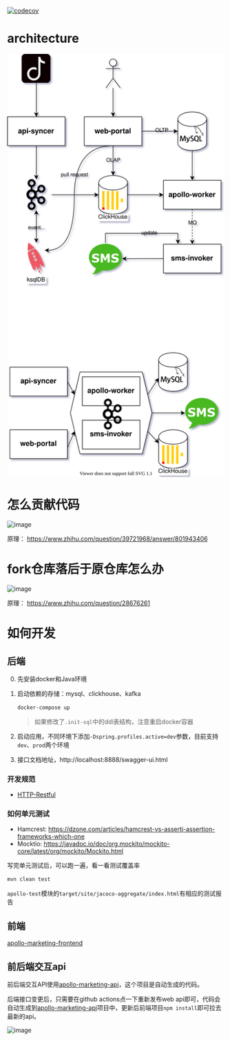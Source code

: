 [![codecov](https://codecov.io/gh/DouTiao-Tech/apollo-marketing/branch/master/graph/badge.svg?token=UNKZNBbqng)](https://codecov.io/gh/DouTiao-Tech/apollo-marketing)

# architecture

![architecture](./.doc/apollo.svg)

# 怎么贡献代码

![image](https://user-images.githubusercontent.com/19494806/125757641-542fd26b-c18e-4985-a810-af9c0f12054b.png)

原理： https://www.zhihu.com/question/39721968/answer/801943406

# fork仓库落后于原仓库怎么办

![image](https://user-images.githubusercontent.com/19494806/125757733-38d3a414-48e4-4c97-9f7d-156702d79e71.png)

原理： https://www.zhihu.com/question/28676261

# 如何开发

## 后端

0. 先安装docker和Java环境

1. 启动依赖的存储：mysql、clickhouse、kafka
    ```sh
    docker-compose up
    ```
   > 如果修改了`.init-sql`中的ddl表结构，注意重启docker容器
2. 启动应用，不同环境下添加`-Dspring.profiles.active=dev`参数，目前支持`dev`、`prod`两个环境
3. 接口文档地址，http://localhost:8888/swagger-ui.html

### 开发规范

* [HTTP-Restful](./.doc/HTTP-RESTful.md)

### 如何单元测试

* Hamcrest: https://dzone.com/articles/hamcrest-vs-assertj-assertion-frameworks-which-one
* Mocktio: https://javadoc.io/doc/org.mockito/mockito-core/latest/org/mockito/Mockito.html

写完单元测试后，可以跑一遍，看一看测试覆盖率
```sh
mvn clean test
```
`apollo-test`模块的`target/site/jacoco-aggregate/index.html`有相应的测试报告

## 前端

[apollo-marketing-frontend](https://github.com/DouTiao-Tech/apollo-marketing-frontend)

## 前后端交互api 
前后端交互API使用[apollo-marketing-api](https://github.com/DouTiao-Tech/apollo-marketing-api)，这个项目是自动生成的代码。

后端接口变更后，只需要在github actions点一下重新发布web api即可，代码会自动生成到[apollo-marketing-api](https://github.com/DouTiao-Tech/apollo-marketing-api)项目中，更新后前端项目`npm install`即可拉去最新的api。

![image](https://user-images.githubusercontent.com/19494806/127437193-391bba44-156e-4849-9d8e-d3158fa92780.png)

